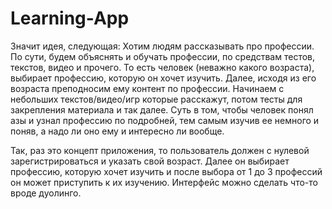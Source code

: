# Learning-App
Значит идея, следующая:
Хотим людям рассказывать про профессии. По сути, будем объяснять и обучать профессии, по средствам тестов, текстов, видео и прочего. То есть человек (неважно какого возраста), выбирает профессию, которую он хочет изучить. Далее, исходя из его возраста преподносим ему контент по профессии. Начинаем с небольших текстов/видео/игр которые расскажут, потом тесты для закрепления материала и так далее. Суть в том, чтобы человек понял азы и узнал профессию по подробней, тем самым изучив ее немного и поняв, а надо ли оно ему и интересно ли вообще. 

Так, раз это концепт приложения, то пользователь должен с нулевой зарегистрироваться и указать свой возраст. Далее он выбирает профессию, которую хочет изучить и после выбора от 1 до 3 профессий он может приступить к их изучению. Интерфейс можно сделать что-то вроде дуолинго.
